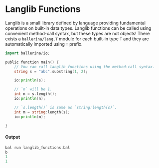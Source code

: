 # Langlib Functions

 Langlib is a small library defined by language providing fundamental operations on built-in data types.
 Langlib functions can be called using convenient method-call syntax, but these types are not objects!
 There exists a `ballerina/lang.T` module for each built-in type `T` and they are automatically imported
 using `T` prefix.

```go
import ballerina/io;

public function main() {
    // You can call langlib functions using the method-call syntax.
    string s = "abc".substring(1, 2);

    io:println(s);

    // `n` will be 1.
    int n = s.length();
    io:println(n);

    // `s.length()` is same as `string:length(s)`.
    int m = string:length(s);
    io:println(m);

}
```

#### Output

```go
bal run langlib_functions.bal
b
1
1
```